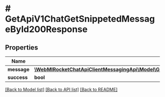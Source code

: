 # # GetApiV1ChatGetSnippetedMessageById200Response

## Properties

Name | Type | Description | Notes
------------ | ------------- | ------------- | -------------
**message** | [**\WebMIRocketChatApiClientMessagingApi\Model\GetApiV1ChatGetSnippetedMessages200ResponseMessagesInner**](GetApiV1ChatGetSnippetedMessages200ResponseMessagesInner.md) |  | [optional]
**success** | **bool** |  | [optional]

[[Back to Model list]](../../README.md#models) [[Back to API list]](../../README.md#endpoints) [[Back to README]](../../README.md)
